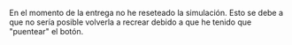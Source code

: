 En el momento de la entrega no he reseteado la simulación. 
Esto se debe a que no sería posible volverla a recrear debido a que he tenido que "puentear" el botón.
